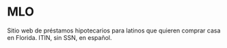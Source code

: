 # MLO
Sitio web de préstamos hipotecarios para latinos que quieren comprar casa en Florida. ITIN, sin SSN, en español.
